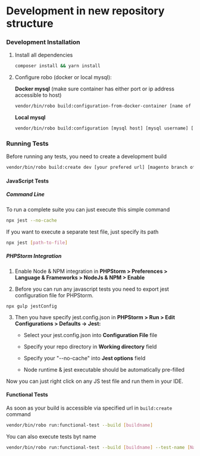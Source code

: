 # Development in new repository structure

### Development Installation

1. Install all dependencies
    ```bash
    composer install && yarn install
    ```
        
2. Configure robo (docker or local mysql):

    **Docker mysql** (make sure container has either port or ip address accessible to host)
    ```bash
    vendor/bin/robo build:configuration-from-docker-container [name of mysql container]
    ```
    
    **Local mysql**
    ```bash
    vendor/bin/robo build:configuration [mysql host] [mysql username] [mysql password]
    ```
    
    
### Running Tests

Before running any tests, you need to create a development build

```bash
vendor/bin/robo build:create dev [your prefered url] [magento branch of current story]
```

#### JavaScript Tests

##### Command Line
To run a complete suite you can just execute this simple command

```bash
npx jest --no-cache
```

If you want to execute a separate test file, just specify its path

```bash
npx jest [path-to-file]
```

##### PHPStorm Integration

1. Enable Node & NPM integration in **PHPStorm > Preferences > Language & Frameworks > NodeJs & NPM > Enable**

2. Before you can run any javascript tests you need to export jest configuration file for PHPStorm.
```
npx gulp jestConfig
```

3. Then you have specify jest.config.json in **PHPStorm > Run > Edit Configurations > Defaults -> Jest:**
    
    - Select your jest.config.json into **Configuration File** file
    
    - Specify your repo directory in **Working directory** field
    
    - Specify your "--no-cache" into **Jest options** field
         
    - Node runtime & jest executable should be automatically pre-filled

Now you can just right click on any JS test file and run them in your IDE.

#### Functional Tests

As soon as your build is accessible via specified url in `build:create` command

```bash
vendor/bin/robo run:functional-test --build [buildname]
```

You can also execute tests byt name

```bash
vendor/bin/robo run:functional-test --build [buildname] --test-name [NameOfTestCest]
```
